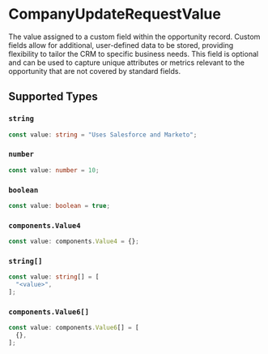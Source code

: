 # CompanyUpdateRequestValue

The value assigned to a custom field within the opportunity record. Custom fields allow for additional, user-defined data to be stored, providing flexibility to tailor the CRM to specific business needs. This field is optional and can be used to capture unique attributes or metrics relevant to the opportunity that are not covered by standard fields.


## Supported Types

### `string`

```typescript
const value: string = "Uses Salesforce and Marketo";
```

### `number`

```typescript
const value: number = 10;
```

### `boolean`

```typescript
const value: boolean = true;
```

### `components.Value4`

```typescript
const value: components.Value4 = {};
```

### `string[]`

```typescript
const value: string[] = [
  "<value>",
];
```

### `components.Value6[]`

```typescript
const value: components.Value6[] = [
  {},
];
```

